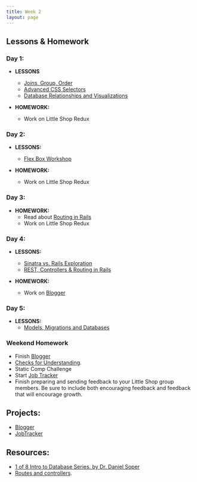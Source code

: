 ```yaml
---
title: Week 2
layout: page
---
```


## Lessons & Homework

### Day 1:

* **LESSONS**

  - [Joins, Group, Order](../lessons/joins_group_order)
  - [Advanced CSS Selectors](../lessons/advanced_css)
  - [Database Relationships and Visualizations](../lessons/database_relationships_and_visualizations)

* **HOMEWORK:**
  - Work on Little Shop Redux

### Day 2:

* **LESSONS:**
  - [Flex Box Workshop](../lessons/flexbox_workshop)

* **HOMEWORK:**
  - Work on Little Shop Redux

### Day 3:

* **HOMEWORK:**
  - Read about [Routing in Rails](https://www.theodinproject.com/courses/ruby-on-rails/lessons/routing)
  - Work on Little Shop Redux

### Day 4:

* **LESSONS:**
  - [Sinatra vs. Rails Exploration](../misc/sinatra_vs_rails_exploration)
  - [REST, Controllers & Routing in Rails](../lessons/rest_routing_and_controllers_in_rails)

* **HOMEWORK:**
  - Work on [Blogger](../misc/blogger)

### Day 5:

* **LESSONS:**
  - [Models, Migrations and Databases](../lessons/models_migrations_databases)

### Weekend Homework
  - Finish [Blogger](../misc/blogger)
  - [Checks for Understanding](https://github.com/turingschool/checks-for-understanding/blob/master/module-2/backend/week_two.md).
  - Static Comp Challenge
  - Start [Job Tracker]((https://github.com/turingschool/job-tracker))
  - Finish preparing and sending feedback to your Little Shop group members. Be sure to include both encouraging feedback and feedback that will encourage growth.

## Projects:

* [Blogger](../misc/blogger)
* [JobTracker](https://github.com/turingschool/job-tracker)

## Resources:

  - [1 of 8 Intro to Database Series. by Dr. Daniel Soper](https://www.youtube.com/watch?v=4Z9KEBexzcM)
  - [Routes and controllers](https://github.com/turingschool/challenges/blob/master/routes_controllers_rails.markdown).
